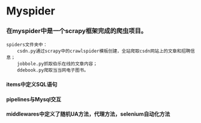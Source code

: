 # Myspider
### 在myspider中是一个scrapy框架完成的爬虫项目。
    spiders文件夹中：
        csdn.py通过scrapy中的crawlspider模板创建，全站爬取csdn网站上的文章和招聘信息；
        jobbole.py抓取伯乐在线的文章内容；
        ddebook.py爬取当当网电子图书。
#### items中定义SQL语句
#### pipelines与Mysql交互
#### middlewares中定义了随机UA方法，代理方法，selenium自动化方法
